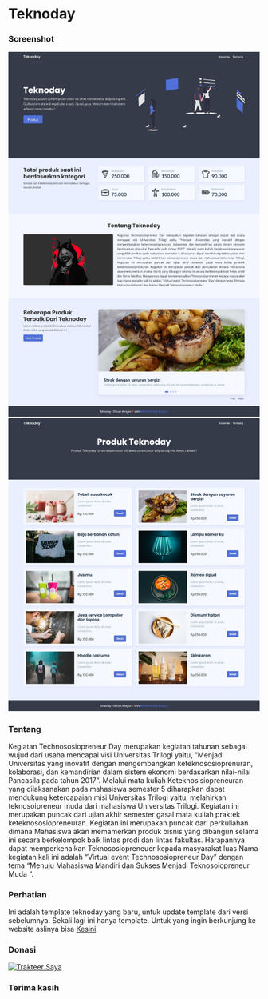 # Teknoday

### Screenshot
![Gambar Halaman Utama](https://raw.githubusercontent.com/suryamsj/template-teknoday/main/screenshot/ss1.jpeg)
![Gambar Halaman Produk](https://raw.githubusercontent.com/suryamsj/template-teknoday/main/screenshot/ss2.jpeg)

### Tentang
Kegiatan Technososiopreneur Day merupakan kegiatan tahunan sebagai wujud dari usaha mencapai visi Universitas Trilogi yaitu, “Menjadi Universitas yang inovatif dengan mengembangkan keteknososioprenuran, kolaborasi, dan kemandirian dalam sistem ekonomi berdasarkan nilai-nilai Pancasila pada tahun 2017”. Melalui mata kuliah Keteknosisiopreneuran yang dilaksanakan pada mahasiswa semester 5 diharapkan dapat mendukung ketercapaian misi Universitas Trilogi yaitu, melahirkan teknosoipreneur muda dari mahasiswa Universitas Trilogi. Kegiatan ini merupakan puncak dari ujian akhir semester gasal mata kuliah praktek keteknososiopreneuran. Kegiatan ini merupakan puncak dari perkuliahan dimana Mahasiswa akan memamerkan produk bisnis yang dibangun selama ini secara berkelompok baik lintas prodi dan lintas fakultas. Harapannya dapat memperkenalkan Teknososiopreneuer kepada masyarakat luas Nama kegiatan kali ini adalah “Virtual event Technososiopreneur Day” dengan tema “Menuju Mahasiswa Mandiri dan Sukses Menjadi Teknosoiopreneur Muda “.

### Perhatian
Ini adalah template teknoday yang baru, untuk update template dari versi sebelumnya. Sekali lagi ini hanya template. Untuk yang ingin berkunjung ke website aslinya bisa [Kesini](https://trilogi.ac.id/teknoday/).

### Donasi
<a href="https://trakteer.id/suryamsj/tip" target="_blank"><img id="wse-buttons-preview" src="https://cdn.trakteer.id/images/embed/trbtn-red-3.jpg" height="40" style="border: 0px; height: 40px;" alt="Trakteer Saya"></a>

### Terima kasih
